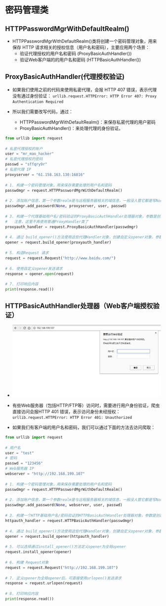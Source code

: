 
# 密码管理类

## HTTPPasswordMgrWithDefaultRealm()

- HTTPPasswordMgrWithDefaultRealm()类将创建一个密码管理对象，用来保存 HTTP 请求相关的授权信息（用户名和密码），主要应用两个场景：
  - 验证代理授权的用户名和密码 (ProxyBasicAuthHandler())
  - 验证Web客户端的的用户名和密码 (HTTPBasicAuthHandler())

## ProxyBasicAuthHandler(代理授权验证)

- 如果我们使用之前的代码来使用私密代理，会报 HTTP 407 错误，表示代理没有通过身份验证：
    `urllib.request.HTTPError: HTTP Error 407: Proxy Authentication Required`

- 所以我们需要改写代码，通过：
  - HTTPPasswordMgrWithDefaultRealm()：来保存私密代理的用户密码
  - ProxyBasicAuthHandler()：来处理代理的身份验证。

```python
from urllib import request

# 私密代理授权的账户
user = "mr_mao_hacker"
# 私密代理授权的密码
passwd = "sffqry9r"
# 私密代理 IP
proxyserver = "61.158.163.130:16816"

# 1. 构建一个密码管理对象，用来保存需要处理的用户名和密码
passwdmgr = request.HTTPPasswordMgrWithDefaultRealm()

# 2. 添加账户信息，第一个参数realm是与远程服务器相关的域信息，一般没人管它都是写None，后面三个参数分别是 代理服务器、用户名、密码
passwdmgr.add_password(None, proxyserver, user, passwd)

# 3. 构建一个代理基础用户名/密码验证的ProxyBasicAuthHandler处理器对象，参数是创建的密码管理对象
#   注意，这里不再使用普通ProxyHandler类了
proxyauth_handler = request.ProxyBasicAuthHandler(passwdmgr)

# 4. 通过 build_opener()方法使用这些代理Handler对象，创建自定义opener对象，参数包括构建的 proxy_handler 和 proxyauth_handler
opener = request.build_opener(proxyauth_handler)

# 5. 构造Request 请求
request = request.Request("http://www.baidu.com/")

# 6. 使用自定义opener发送请求
response = opener.open(request)

# 7. 打印响应内容
print(response.read())
```

## HTTPBasicAuthHandler处理器（Web客户端授权验证）

- ![图片](../image/01.png)

- 有些Web服务器（包括HTTP/FTP等）访问时，需要进行用户身份验证，爬虫直接访问会报HTTP 401 错误，表示访问身份未经授权：`urllib.request.HTTPError: HTTP Error 401: Unauthorized`

- 如果我们有客户端的用户名和密码，我们可以通过下面的方法去访问爬取：

```python
from urllib import request

# 用户名
user = "test"
# 密码
passwd = "123456"
# Web服务器 IP
webserver = "http://192.168.199.107"

# 1. 构建一个密码管理对象，用来保存需要处理的用户名和密码
passwdmgr = request.HTTPPasswordMgrWithDefaultRealm()

# 2. 添加账户信息，第一个参数realm是与远程服务器相关的域信息，一般没人管它都是写None，后面三个参数分别是 Web服务器、用户名、密码
passwdmgr.add_password(None, webserver, user, passwd)

# 3. 构建一个HTTP基础用户名/密码验证的HTTPBasicAuthHandler处理器对象，参数是创建的密码管理对象
httpauth_handler = request.HTTPBasicAuthHandler(passwdmgr)

# 4. 通过 build_opener()方法使用这些代理Handler对象，创建自定义opener对象，参数包括构建的 proxy_handler
opener = request.build_opener(httpauth_handler)

# 5. 可以选择通过install_opener()方法定义opener为全局opener
request.install_opener(opener)

# 6. 构建 Request对象
request = request.Request("http://192.168.199.107")

# 7. 定义opener为全局opener后，可直接使用urlopen()发送请求
response = request.urlopen(request)

# 8. 打印响应内容
print(response.read())
```